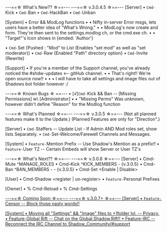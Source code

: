 ---==☆ What's New?? ☆==---
  ---==☆ v.3.0.4.5 ☆==---
[Server]
• `Cmd-`Kick
• `Cmd-`Ban
• `Cmd-`HackBan
• `Cmd-`Unban


[System]
• Error && ModLog functions
• • Nifty in-server Error msgs, lets users have a better idea of "What's Wrong."
• • ModLog's now create and form. They're then sent to the settings.modlog ch, or the cmd.exe ch.
• • "Target"'s Icon shows in {emded: 'Author'}

• `Cmd-`Set {Pushed : "Mod" to List (Enables "set mod" as well as "set moderator)}
• `Cmd-`Raw {Enabled "Path" directory option}
• `Cmd-`Invite {Rewrite}


[Support]
• If you're a member of the Support channel, you've already noticed the #shdw-updates <-- gitHub channel.
• • That's right!! We're open source now!!
• • • I will have to take all settings and image files out of Shadows bot folder however :/


---==☆ Known Bugs ☆ ==---
• [√]`Cmd-`Kick && Ban -- [Missing Permissions] w\ [Administrator]
• • "Missing Perms" Was unknown, however didn't define "Reason" for the Modlog function


---==☆ What's Planned ☆==---
   ---==☆ v.3.0.5 ☆==---
(Not all planned features make it to the Update.)
(Planned Features are only for "Direction".)

[Server]
• `Cmd-`Staffers -- Update List - If Admin AND Mod roles set, show lists Separately.
• `Cmd-`Set-Welcome/Farewell Channels and Messages.

[System]
• `Feature-`Mention Prefix -- Use Shadow's Mention as a prefix!!
• `Feature-`User TZ -- Certain Embeds will show Server or User TZ's


---==☆ What's Next?? ☆==---
   ---==☆ v.3.0.6 ☆==---
[Server]
• Cmd-Mute ^MANAGE_ROLES
• Cmd-Kick ^KICK_MEMBERS - {v.3.0.5}
• Cmd-Ban ^BAN_MEMBERS - - {v.3.0.5}
• Cmd-Set <Enable | Disable> <cmd>

[User]
• Cmd-Shadow <register | un-register>
• `Feature-`Personal Prefixes

[Owner]
• % Cmd-Reload
• % Cmd-Settings <u> <id>

---==☆ Coming Soon ☆==---
  ---==☆ v.3.0.7+ ☆==---
[Server]
• `Feature-`Censor -- Block those nasty words!!

[System]
• Moving all "Settings" && "Image" files to +1folder lvl. -- Privacy.
• Feature-Global Rift -- Chat on the Global.Shadow.Rift!!
• Feature-IRC -- Reconnect the IRC Channel to Shadow_Community/#support
